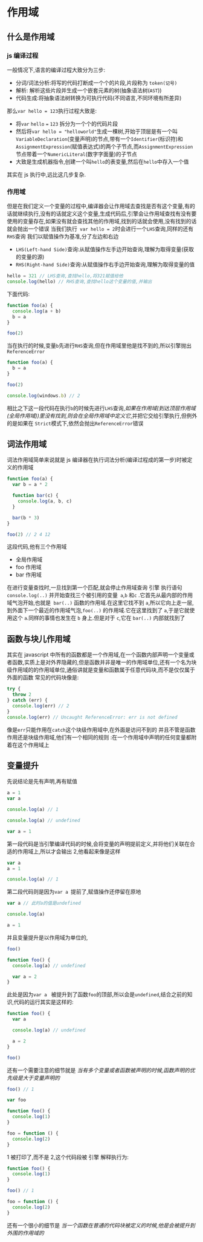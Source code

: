 # 作用域

## 什么是作用域

### js 编译过程

一般情况下,语言的编译过程大致分为三步:

- 分词/词法分析:将写的代码打断成一个个的片段,片段称为 `token(记号)`
- 解析: 解析这些片段并生成一个嵌套元素的树(抽象语法树(`AST`))
- 代码生成:将抽象语法树转换为可执行代码(不同语言,不同环境有所差异)

那么`var hello = 123`执行过程大致是:

- 将`var` `hello` `=` `123` 拆分为一个个的代码片段
- 然后将`var hello = "helloworld"`生成一棵树,开始于顶层是有一个叫`VariableDeclaration`(变量声明)的节点,带有一个`Identifier`(标识符)和`AssignmentExpression`(赋值表达式)的两个子节点,而`AssignmentExpression`节点带着一个`NumericLiteral`(数字字面量)的子节点
- 大致是生成机器指令,创建一个叫`hello`的表变量,然后在`hello`中存入一个值

其实在 js 执行中,远比这几步复杂.

### 作用域

<!-- 在 js 执行过程中,我们都知道如果在当前执行的作用域中没有某个变量,则会去外部作用域查找是否有当前变量 -->

但是在我们定义一个变量的过程中,编译器会让作用域去查找是否有这个变量,有的话就继续执行,没有的话就定义这个变量,生成代码后,引擎会让作用域查找有没有要使用的变量存在,如果没有就会查找其他的作用域,找到的话就会使用,没有找到的话就会抛出一个错误
当我们执行` var hello = 2`时会进行一个`LHS`查询,同样的还有`RHS`查询
我们以赋值操作为基准,分了左边和右边

- `LHS(Left-hand Side)`查询:从赋值操作左手边开始查询,理解为取得变量(获取的变量的源)
- `RHS(Right-hand Side)`查询:从赋值操作右手边开始查询,理解为取得变量的值

```javascript
hello = 321 // LHS查询,查找hello,将321赋值给他
console.log(hello) // RHS查询,查找hello这个变量的值,并输出
```

下面代码:

```javascript
function foo(a) {
  console.log(a + b)
  b = a
}

foo(2)
```

当在执行的时候,变量`b`先进行`RHS`查询,但在作用域里他是找不到的,所以引擎抛出`ReferenceError`

```javascript
function foo(a) {
  b = a
}

foo(2)

console.log(windows.b) // 2
```

相比之下这一段代码在执行`b`的时候先进行`LHS`查询,_如果在作用域(到达顶层作用域(全局作用域))里没有找到,则会在全局作用域中定义它_,并把它交给引擎执行,但例外的是如果在 `Strict`模式下,依然会抛出`ReferenceError`错误

## 词法作用域

词法作用域简单来说就是 js 编译器在执行词法分析(编译过程成的第一步)时被定义的作用域

```javascript
function foo(a) {
  var b = a * 2

  function bar(c) {
    console.log(a, b, c)
  }

  bar(b * 3)
}

foo(2) // 2 4 12
```

这段代码,他有三个作用域

- 全局作用域
- foo 作用域
- bar 作用域

在进行变量查找时,一旦找到第一个匹配,就会停止作用域查询
引擎 执行语句 `console.log(..)` 并开始查找三个被引用的变量` a`,`b` 和`c` .它首先从最内部的作用域气泡开始,也就是` bar(..)` 函数的作用域.在这里它找不到 `a`,所以它向上走一层,到外面下一个最近的作用域气泡,`foo(..)` 的作用域.它在这里找到了 `a`,于是它就使用这个 `a`.同样的事情也发生在 `b` 身上.但是对于 `c`,它在 `bar(..)` 内部就找到了

## 函数与块儿作用域

其实在 javascript 中所有的函数都是一个作用域,在一个函数内部声明一个变量或者函数,实质上是对外界隐藏的,但是函数并非是唯一的作用域单位,还有一个名为块级作用域的的作用域单位,通俗讲就是变量和函数属于任意代码块,而不是仅仅属于外面的函数
常见的代码块像是:

```javascript
try {
  throw 2
} catch (err) {
  console.log(err) // 2
}
console.log(err) // Uncaught ReferenceError: err is not defined
```

像是`err`只能作用在`catch`这个块级作用域中,在外面是访问不到的
并且不管是函数作用还是块级作用域,他们有一个相同的规则 :在一个作用域中声明的任何变量都附着在这个作用域上

## 变量提升

先说结论是先有声明,再有赋值

```javascript
a = 1
var a

console.log(a) // 1
```

```javascript
console.log(a) // undefined

var a = 1
```

第一段代码是当引擎编译代码的时候,会将变量的声明提前定义,并将他们关联在合适的作用域上,所以才会输出 2,他看起来像是这样

```javascript
var a
a = 1

console.log(a) // 1
```

第二段代码则是因为`var a `提前了,赋值操作还停留在原地

```javascript
var a // 此时a的值是undefined

console.log(a)

a = 1
```

并且变量提升是以作用域为单位的,

```javascript
foo()

function foo() {
  console.log(a) // undefined

  var a = 2
}
```

此处是因为`var a ` 被提升到了函数`foo`的顶部,所以会是`undefined`,结合之前的知识,代码的运行其实是这样的:

```javascript
function foo() {
  var a

  console.log(a) // undefined

  a = 2
}

foo()
```

还有一个需要注意的细节就是 _当有多个变量或者函数被声明的时候,函数声明的优先级是大于变量声明的_

```javascript
foo() // 1

var foo

function foo() {
  console.log(1)
}

foo = function () {
  console.log(2)
}
```

1 被打印了,而不是 2,这个代码段被 引擎 解释执行为:

```javascript
function foo() {
  console.log(1)
}

foo() // 1

foo = function () {
  console.log(2)
}
```

还有一个很小的细节是 _当一个函数在普通的代码块被定义的时候,他是会被提升到外围的作用域的_
